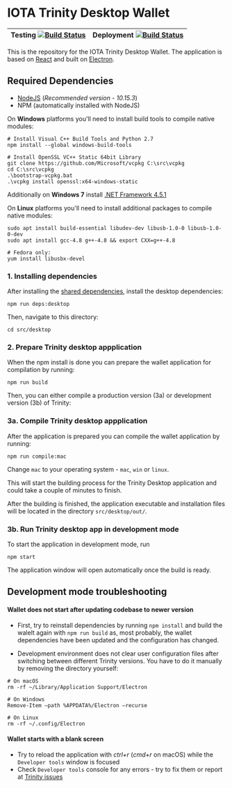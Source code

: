 # IOTA Trinity Desktop Wallet

| Testing [![Build Status](https://badge.buildkite.com/7116f57245f08626a7ef985f3805bfc836f1d1402224012e6a.svg?branch=develop)](https://buildkite.com/iota-foundation/trinity-desktop-prs) | Deployment [![Build Status](https://badge.buildkite.com/2c9f4392dc33c7d5f164c5e59da78bf11219086a6756362d11.svg?branch=develop)](https://buildkite.com/iota-foundation/trinity-desktop-deploy) |
| --- | --- |

This is the repository for the IOTA Trinity Desktop Wallet. The application is based on [React](https://reactjs.org) and built on [Electron](https://electronjs.org/).

## Required Dependencies

*   [NodeJS](https://nodejs.org/en/) (_Recommended version - 10.15.3_)
*   NPM (automatically installed with NodeJS)

On **Windows** platforms you'll need to install build tools to compile native modules:

```
# Install Visual C++ Build Tools and Python 2.7
npm install --global windows-build-tools

# Install OpenSSL VC++ Static 64bit Library
git clone https://github.com/Microsoft/vcpkg C:\src\vcpkg
cd C:\src\vcpkg
.\bootstrap-vcpkg.bat
.\vcpkg install openssl:x64-windows-static
```
Additionally on **Windows 7** install [.NET Framework 4.5.1](https://www.microsoft.com/en-us/download/details.aspx?id=40773)

On **Linux** platforms you'll need to install additional packages to compile native modules:

```
sudo apt install build-essential libudev-dev libusb-1.0-0 libusb-1.0-0-dev
sudo apt install gcc-4.8 g++-4.8 && export CXX=g++-4.8

# Fedora only:
yum install libusbx-devel
```

### 1. Installing dependencies

After installing the [shared dependencies](https://github.com/iotaledger/trinity-wallet#installation), install the desktop dependencies:

```
npm run deps:desktop
```

Then, navigate to this directory:

```
cd src/desktop
```

### 2. Prepare Trinity desktop appplication

When the npm install is done you can prepare the wallet application for compilation by running:

```
npm run build
```

Then, you can either compile a production version (3a) or development version (3b) of Trinity:

### 3a. Compile Trinity desktop appplication

After the application is prepared you can compile the wallet application by running:

```
npm run compile:mac
```

Change `mac` to your operating system - `mac`, `win` or `linux`.

This will start the building process for the Trinity Desktop application and could take a couple of minutes to finish.

After the building is finished, the application executable and installation files will be located in the directory `src/desktop/out/`.

### 3b. Run Trinity desktop app in development mode

To start the application in development mode, run

```
npm start
```

The application window will open automatically once the build is ready.

## Development mode troubleshooting

#### Wallet does not start after updating codebase to newer version

*   First, try to reinstall dependencies by running `npm install` and build the walelt again with `npm run build` as, most probably, the wallet dependencies have been updated and the configuration has changed.

*   Development environment does not clear user configuration files after switching between different Trinity versions. You have to do it manually by removing the directory yourself:

```
# On macOS
rm -rf ~/Library/Application Support/Electron

# On Windows
Remove-Item –path %APPDATA%/Electron –recurse

# On Linux
rm -rf ~/.config/Electron
```

#### Wallet starts with a blank screen

*   Try to reload the application with _ctrl+r_ (_cmd+r_ on macOS) while the `Developer tools` window is focused
*   Check `Developer tools` console for any errors - try to fix them or report at [Trinity issues](https://github.com/iotaledger/trinity-wallet/issues)
